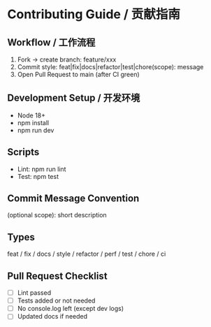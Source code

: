 # Contributing Guide / 贡献指南

## Workflow / 工作流程
1. Fork → create branch: feature/xxx
2. Commit style: feat|fix|docs|refactor|test|chore(scope): message
3. Open Pull Request to main (after CI green)

## Development Setup / 开发环境
- Node 18+
- npm install
- npm run dev

## Scripts
- Lint: npm run lint
- Test: npm test

## Commit Message Convention
<type>(optional scope): short description

## Types
feat / fix / docs / style / refactor / perf / test / chore / ci

## Pull Request Checklist
- [ ] Lint passed
- [ ] Tests added or not needed
- [ ] No console.log left (except dev logs)
- [ ] Updated docs if needed
